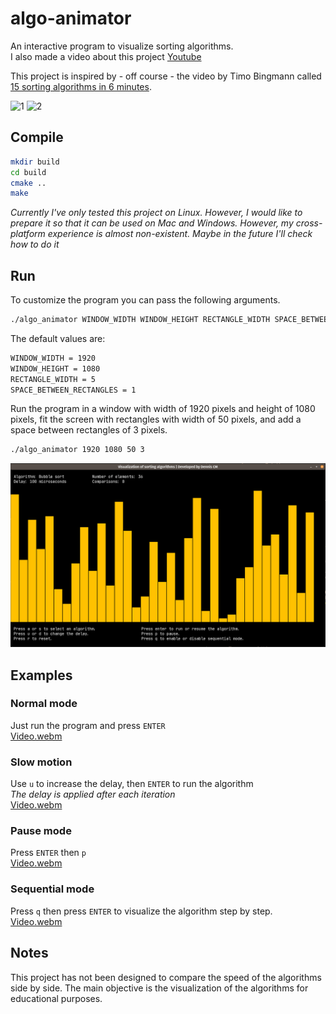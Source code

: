 # algo-animator

An interactive program to visualize sorting algorithms.  
I also made a video about this project [Youtube](https://youtu.be/KvOI88s-FsU)

This project is inspired by - off course - the video by Timo Bingmann called 
[15 sorting algorithms in 6 minutes](https://www.youtube.com/watch?v=kPRA0W1kECg).

![1](https://github.com/denniscmartin/algo-animator/assets/66180929/cf3396f6-2e66-4949-b7bd-2ba0ac4b8529)
![2](https://github.com/denniscmartin/algo-animator/assets/66180929/14b4fe88-489e-4dcd-af3c-faa1f941ed9b)

## Compile

```bash
mkdir build
cd build
cmake ..
make
```

*Currently I've only tested this project on Linux. However, I would like to prepare it so 
that it can be used on Mac and Windows. However, my cross-platform experience is almost 
non-existent. Maybe in the future I'll check how to do it*

## Run

To customize the program you can pass the following arguments. 

```bash
./algo_animator WINDOW_WIDTH WINDOW_HEIGHT RECTANGLE_WIDTH SPACE_BETWEEN_RECTANGLES
```

The default values are:

```bash
WINDOW_WIDTH = 1920
WINDOW_HEIGHT = 1080
RECTANGLE_WIDTH = 5
SPACE_BETWEEN_RECTANGLES = 1
```

Run the program in a window with width of 1920 pixels and height of 1080 pixels, 
fit the screen with rectangles with width of 50 pixels, and add a space between
rectangles of 3 pixels.

```bash
./algo_animator 1920 1080 50 3
```

![Image 3](repo/3.png)


## Examples

### Normal mode

Just run the program and press `ENTER`  
[Video.webm](https://github.com/denniscmartin/algo-animator/assets/66180929/f75366b4-b8ba-421e-8c1e-f43727a67b4f)

### Slow motion

Use `u` to increase the delay, then `ENTER` to run the algorithm   
*The delay is applied after each iteration*  
[Video.webm](https://github.com/denniscmartin/algo-animator/assets/66180929/b3bcde87-2680-4667-98be-3b3946712254)

### Pause mode

Press `ENTER` then `p`   
[Video.webm](https://github.com/denniscmartin/algo-animator/assets/66180929/6a3ff80c-56dc-4b1a-a811-e3649fe2edde)

### Sequential mode

Press `q` then press `ENTER` to visualize the algorithm step by step.   
[Video.webm](https://github.com/denniscmartin/algo-animator/assets/66180929/743c00d8-5236-437d-85ad-b139611175ef)

## Notes

This project has not been designed to compare the speed of the algorithms side by side. The main objective is the visualization of the algorithms for educational purposes.

